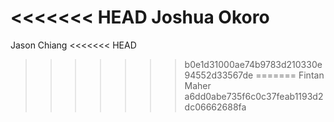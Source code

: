 <<<<<<< HEAD
Joshua Okoro
=======
Jason Chiang
<<<<<<< HEAD
>>>>>>> b0e1d31000ae74b9783d210330e94552d33567de
=======
Fintan Maher
>>>>>>> a6dd0abe735f6c0c37feab1193d2dc06662688fa
